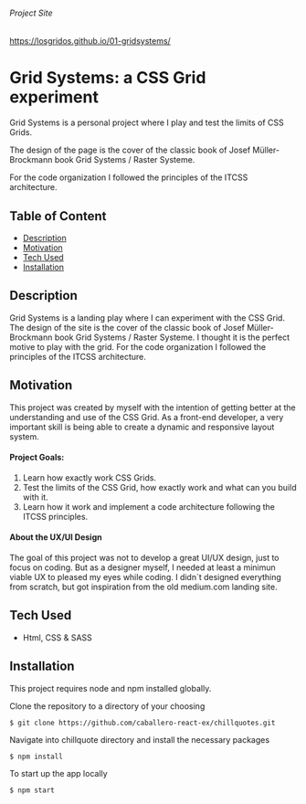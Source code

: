 ###### Project Site
https://losgridos.github.io/01-gridsystems/

# Grid Systems: a CSS Grid experiment
Grid Systems is a personal project where I play and test the limits of CSS Grids. 

The design of the page is the cover of the classic book of Josef Müller-Brockmann book Grid Systems / Raster Systeme. 

For the code organization I followed the principles of the ITCSS architecture.  

## Table of Content
- [Description](#Description)
- [Motivation](#Motivation)
- [Tech Used](#Tech-Used)
- [Installation](#Installation)


## Description 
Grid Systems is a landing play where I can experiment with the CSS Grid. The design of the site is the cover of the classic book of Josef Müller-Brockmann book Grid Systems / Raster Systeme. I thought it is the perfect motive to play with the grid. 
For the code organization I followed the principles of the ITCSS architecture.  

## Motivation
This project was created by myself with the intention of getting better at the understanding and use of the CSS Grid. As a front-end developer, a very important skill is being able to create a dynamic and responsive layout system. 

#### Project Goals: 
1) Learn how exactly work CSS Grids. 
2) Test the limits of the CSS Grid, how exactly work and what can you build with it. 
3) Learn how it work and implement a code architecture following the ITCSS principles. 

#### About the UX/UI Design
The goal of this project was not to develop a great UI/UX design, just to focus on coding. But as a designer myself, I needed at least a minimun viable UX to pleased my eyes while coding. I didn´t designed everything from scratch, but got inspiration from the old medium.com landing site. 

## Tech Used
- Html, CSS & SASS

## Installation   
This project requires node and npm installed globally.

Clone the repository to a directory of your choosing
```
$ git clone https://github.com/caballero-react-ex/chillquotes.git
```

Navigate into chillquote directory and install the necessary packages
```
$ npm install 
```

To start up the app locally
```
$ npm start
```
